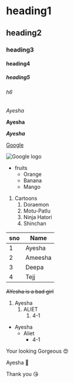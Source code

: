 # heading1
## heading2
### heading3
#### heading4
##### heading5
###### h6

*Ayesha*

**Ayesha**

***Ayesha***

[Google](https://www.google.com)

![Google logo](https://media.wired.com/photos/5926ffe47034dc5f91bed4e8/master/pass/google-logo.jpg)

* fruits
  * Orange
  * Banana
  * Mango

1. Cartoons
   1. Doraemon
   2. Motu-Patlu
   3. Ninja Hatori
   4. Shinchan
 
 sno|Name
 ---|---
 1|Ayesha
 2|Ameesha
 3|Deepa
 4|Tejj
 
 ~~AYesha is a bad girl~~
 
 1. Ayesha
    1. ALIET
       1. 4-1
* Ayesha
  * Aliet
    * 4-1

Your looking Gorgeous :heart_eyes: 

Ayesha :zany_face: 

Thank you :kissing_heart:
